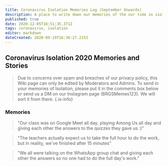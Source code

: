 ```yaml
---
title: Coronavirus Isolation Memories Log (September Onwards)
description: A place to write down our memories of the our time in isolation
published: true
date: 2020-12-05T16:51:35.371Z
tags: coronavirus, isolation
editor: markdown
dateCreated: 2020-09-19T16:36:27.215Z
---
```


## Coronavirus Isolation 2020 Memories and Stories
> Due to concerns over spam and breaches of our privacy policy, this Wiki page can only be edited by Moderators and Admins. To send in your memories of Isolation, please put it in the comments box below or send us a DM on our Instagram page (BRGSMemes123). We will sort it from there.
{.is-info}

### Memories
> "Our class was on Google Meet all day, playing Among Us all day and giving each other the answers to the quizzes they gave us :)"

> "The teachers actually expect us to take the full hour to do the work, but in reality, we've finished after 15 minutes"

> "We all were talking on the WhatsApp group chat and giving each other the answers so no one had to do the full day's work."